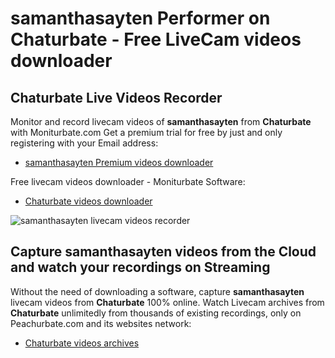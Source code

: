 # samanthasayten Performer on Chaturbate - Free LiveCam videos downloader

## Chaturbate Live Videos Recorder

Monitor and record livecam videos of **samanthasayten** from **Chaturbate** with Moniturbate.com
Get a premium trial for free by just and only registering with your Email address:
* [samanthasayten Premium videos downloader](https://moniturbate.com/request-demo-licence-key.html)

Free livecam videos downloader - Moniturbate Software:
* [Chaturbate videos downloader](https://moniturbate.com/moniturbate-download-software.html)

![samanthasayten livecam videos recorder](https://peachurnet.com/templates/moniturbate-software.png)


## Capture samanthasayten videos from the Cloud and watch your recordings on Streaming

Without the need of downloading a software, capture **samanthasayten** livecam videos from **Chaturbate** 100% online.
Watch Livecam archives from **Chaturbate** unlimitedly from thousands of existing recordings, only on Peachurbate.com and its websites network:
* [Chaturbate videos archives](https://peachurnet.com/)